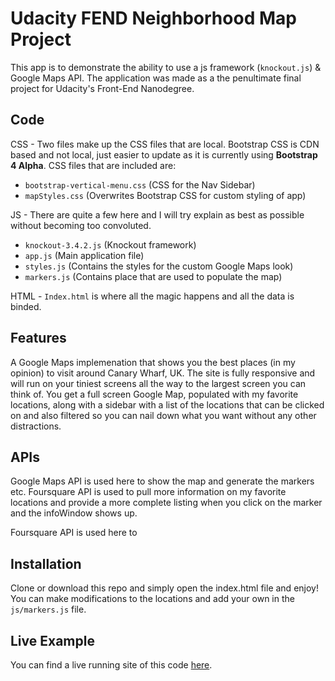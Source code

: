 # Udacity FEND Neighborhood Map Project
This app is to demonstrate the ability to use a js framework (`knockout.js`) & Google Maps API.
The application was made as a the penultimate final project for Udacity's Front-End Nanodegree.

## Code
CSS - Two files make up the CSS files that are local. Bootstrap CSS is CDN based and not local, just easier to update as it is currently using **Bootstrap 4 Alpha**. CSS files that are included are:
- `bootstrap-vertical-menu.css` (CSS for the Nav Sidebar)
- `mapStyles.css` (Overwrites Bootstrap CSS for custom styling of app)

JS - There are quite a few here and I will try explain as best as possible without becoming too convoluted.
- `knockout-3.4.2.js` (Knockout framework)
- `app.js` (Main application file)
- `styles.js` (Contains the styles for the custom Google Maps look)
- `markers.js` (Contains place that are used to populate the map)

HTML - `Index.html` is where all the magic happens and all the data is binded.

## Features
A Google Maps implemenation that shows you the best places (in my opinion) to visit around Canary Wharf, UK.
The site is fully responsive and will run on your tiniest screens all the way to the largest screen you can think of.
You get a full screen Google Map, populated with my favorite locations, along with a sidebar with a list of the locations that can be clicked on and also filtered so you can nail down what you want without any other distractions.

## APIs
Google Maps API is used here to show the map and generate the markers etc.
Foursquare API is used to pull more information on my favorite locations and provide a more complete listing when you click on the marker and the infoWindow shows up.

Foursquare API is used here to 

## Installation
Clone or download this repo and simply open the index.html file and enjoy!
You can make modifications to the locations and add your own in the `js/markers.js` file.

## Live Example
You can find a live running site of this code [here](http://bit.ly/nmp-uda).